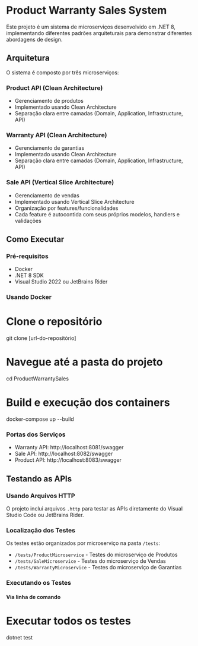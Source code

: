 # Product Warranty Sales System

Este projeto é um sistema de microserviços desenvolvido em .NET 8, implementando diferentes padrões arquiteturais para demonstrar diferentes abordagens de design.

## Arquitetura

O sistema é composto por três microserviços:

### Product API (Clean Architecture)
- Gerenciamento de produtos
- Implementado usando Clean Architecture
- Separação clara entre camadas (Domain, Application, Infrastructure, API)

### Warranty API (Clean Architecture)
- Gerenciamento de garantias
- Implementado usando Clean Architecture
- Separação clara entre camadas (Domain, Application, Infrastructure, API)

### Sale API (Vertical Slice Architecture)
- Gerenciamento de vendas
- Implementado usando Vertical Slice Architecture
- Organização por features/funcionalidades
- Cada feature é autocontida com seus próprios modelos, handlers e validações

## Como Executar

### Pré-requisitos
- Docker
- .NET 8 SDK
- Visual Studio 2022 ou JetBrains Rider

### Usando Docker
# Clone o repositório
git clone [url-do-repositório]
# Navegue até a pasta do projeto
cd ProductWarrantySales
# Build e execução dos containers
docker-compose up --build
### Portas dos Serviços
- Warranty API: http://localhost:8081/swagger
- Sale API: http://localhost:8082/swagger
- Product API: http://localhost:8083/swagger

## Testando as APIs

### Usando Arquivos HTTP

O projeto inclui arquivos `.http` para testar as APIs diretamente do Visual Studio Code ou JetBrains Rider.

### Localização dos Testes
Os testes estão organizados por microserviço na pasta `/tests`:
- `/tests/ProductMicroservice` - Testes do microserviço de Produtos
- `/tests/SaleMicroservice` - Testes do microserviço de Vendas
- `/tests/WarrantyMicroservice` - Testes do microserviço de Garantias

### Executando os Testes
#### Via linha de comando
# Executar todos os testes
dotnet test
